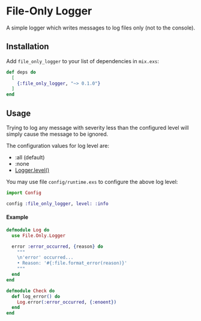 # File-Only Logger

A simple logger which writes messages to log files only (not to the console).

## Installation

Add `file_only_logger` to your list of dependencies in `mix.exs`:

```elixir
def deps do
  [
    {:file_only_logger, "~> 0.1.0"}
  ]
end
```

## Usage

Trying to log any message with severity less than the configured level will
simply cause the message to be ignored.

The configuration values for log level are:

- :all (default)
- :none
- [Logger.level()](https://hexdocs.pm/logger/Logger.html#t:level/0)

You may use file `config/runtime.exs` to configure the above log level:

```elixir
import Config

config :file_only_logger, level: :info
```

#### Example

```elixir
defmodule Log do
  use File.Only.Logger

  error :error_occurred, {reason} do
    """
    \n'error' occurred...
    • Reason: '#{:file.format_error(reason)}'
    """
  end
end

defmodule Check do
  def log_error() do
    Log.error(:error_occurred, {:enoent})
  end
end
```
